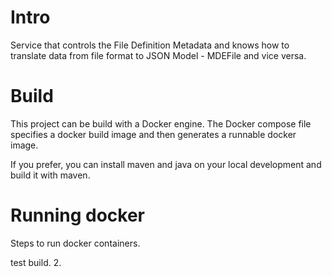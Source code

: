 # Intro
Service that controls the File Definition Metadata and knows how to translate data from file format to JSON Model - MDEFile 
and vice versa.


# Build
This project can be build with a Docker engine.
The Docker compose file specifies a docker build image and then generates a runnable docker image.

If you prefer, you can install maven and java on your local development and build it with maven.

# Running docker
Steps to run docker containers.

test build. 2.


